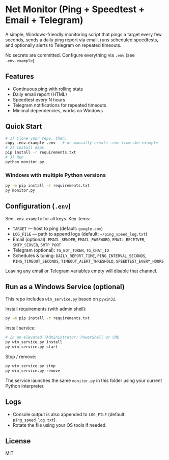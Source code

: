 # Net Monitor (Ping + Speedtest + Email + Telegram)

A simple, Windows-friendly monitoring script that pings a target every few seconds, sends a daily ping report via email, runs scheduled speedtests, and optionally alerts to Telegram on repeated timeouts.

No secrets are committed. Configure everything via `.env` (see `.env.example`).

## Features
- Continuous ping with rolling stats
- Daily email report (HTML)
- Speedtest every N hours
- Telegram notifications for repeated timeouts
- Minimal dependencies, works on Windows

## Quick Start

```bash
# 1) Clone your repo, then:
copy .env.example .env   # or manually create .env from the example
# 2) Install deps
pip install -r requirements.txt
# 3) Run
python monitor.py
```

### Windows with multiple Python versions
```bash
py -m pip install -r requirements.txt
py monitor.py
```

## Configuration (`.env`)
See `.env.example` for all keys. Key items:

- `TARGET` — host to ping (default: `google.com`)
- `LOG_FILE` — path to append logs (default: `~/ping_speed_log.txt`)
- Email (optional): `EMAIL_SENDER`, `EMAIL_PASSWORD`, `EMAIL_RECEIVER`, `SMTP_SERVER`, `SMTP_PORT`
- Telegram (optional): `TG_BOT_TOKEN`, `TG_CHAT_ID`
- Schedules & tuning: `DAILY_REPORT_TIME`, `PING_INTERVAL_SECONDS`, `PING_TIMEOUT_SECONDS`, `TIMEOUT_ALERT_THRESHOLD`, `SPEEDTEST_EVERY_HOURS`

Leaving any email or Telegram variables empty will disable that channel.

## Run as a Windows Service (optional)

This repo includes `win_service.py` based on `pywin32`.

Install requirements (with admin shell):
```bash
py -m pip install -r requirements.txt
```

Install service:
```bash
# In an elevated (Administrator) PowerShell or CMD
py win_service.py install
py win_service.py start
```

Stop / remove:
```bash
py win_service.py stop
py win_service.py remove
```

The service launches the same `monitor.py` in this folder using your current Python interpreter.

## Logs
- Console output is also appended to `LOG_FILE` (default: `ping_speed_log.txt`).
- Rotate the file using your OS tools if needed.

## License
MIT

